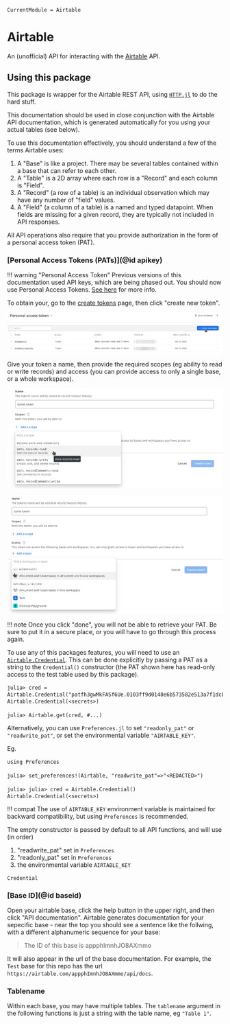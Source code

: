 ```@meta
CurrentModule = Airtable
```

# Airtable

An (unofficial) API for interacting with the [Airtable](http://www.airtable.com) API.

## Using this package

This package is wrapper for the Airtable REST API,
using [`HTTP.jl`](https://juliaweb.github.io/HTTP.jl/stable/) to do the hard stuff.

This documentation should be used in close conjunction with the Airtable API
documentation, which is generated automatically for you using your actual tables
(see below).

To use this documentation effectively,
you should understand a few of the terms Airtable uses:

1. A "Base" is like a project.
   There may be several tables contained within a base that can refer to each other.
2. A "Table" is a 2D array where each row is a "Record"
   and each column is "Field".
3. A "Record" (a row of a table) is an individual observation
   which may have any number of "field" values.
4. A "Field" (a column of a table) is a named and typed datapoint.
   When fields are missing for a given record, they are typically not included in API responses.

All API operations also require that you provide authorization in the form of a
personal access token (PAT).

### [Personal Access Tokens (PATs)](@id apikey)

!!! warning "Personal Access Token"
   Previous versions of this documentation used API keys,
   which are being phased out.
   You should now use Personal Access Tokens.
   [See here](https://support.airtable.com/docs/airtable-api-key-deprecation-notice) for more info.
   

To obtain your, go to the [create tokens](https://airtable.com/create/tokens) page,
then click "create new token".

![Get airtable Personal Access Token](img/create.png)

Give your token a name,
then provide the required scopes (eg ability to read or write records)
and access (you can provide access to only a single base, or a whole workspace).

![Provide permissions](img/scope.png)

![Provide permissions](img/access.png)

!!! note
   Once you click "done", you will not be able to retrieve your PAT.
   Be sure to put it in a secure place,
   or you will have to go through this process again.

To use any of this packages features, you will need to use an [`Airtable.Credential`](@ref).
This can be done explicitly by passing a PAT as a string to the `Credential()` constructor
(the PAT shown here has read-only access to the test table used by this package).

```julia-repl
julia> cred = Airtable.Credential("patfh3gwMkFASf6Ue.0103ff9d0148e6b573582e513a7f1dcb76300e52b67463c99d9c499f46f9fa98")
Airtable.Credential(<secrets>)

julia> Airtable.get(cred, #...)
```

Alternatively,
you can use `Preferences.jl` to set
`"readonly_pat"` or `"readwrite_pat"`,
or set the environmental variable `"AIRTABLE_KEY"`.

Eg.

```julia-repl
using Preferences

julia> set_preferences!(Airtable, "readwrite_pat"=>"<REDACTED>")

julia> julia> cred = Airtable.Credential()
Airtable.Credential(<secrets>)
```

!!! compat
   The use of `AIRTABLE_KEY` environment variable is maintained
   for backward compatibility, but
   using `Preferences` is recommended.   


The empty constructor is passed by default to all API functions,
and will use (in order)

1. "readwrite_pat" set in `Preferences`
2. "readonly_pat" set in `Preferences`
3. the environmental variable `AIRTABLE_KEY`

```@docs
Credential
```


### [Base ID](@id baseid)

Open your airtable base, click the help button in the upper right,
and then click "API documentation".
Airtable generates documentation for your sepecific base -
near the top you should see a sentence like the follwing,
with a different alphanumeric sequence for your base:

> The ID of this base is appphImnhJO8AXmmo

It will also appear in the url of the base documentation.
For example, the `Test` base for this repo has the url `https://airtable.com/appphImnhJO8AXmmo/api/docs`.



### Tablename

Within each base, you may have multiple tables.
The `tablename` argument in the following functions is just a string
with the table name, eg `"Table 1"`.
